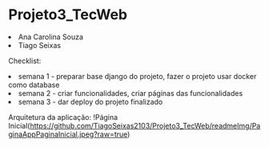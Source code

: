 # Projeto3_TecWeb
<li>Ana Carolina Souza <br>
<li> Tiago Seixas <br>

Checklist:
<li> semana 1 - preparar base django do projeto, fazer o projeto usar docker como database <br>
<li> semana 2 - criar funcionalidades, criar páginas das funcionalidades <br>
<li> semana 3 - dar deploy do projeto finalizado <br>

Arquitetura da aplicação:
  !Página Inicial(https://github.com/TiagoSeixas2103/Projeto3_TecWeb/readmeImg/PaginaAppPaginaInicial.jpeg?raw=true)
